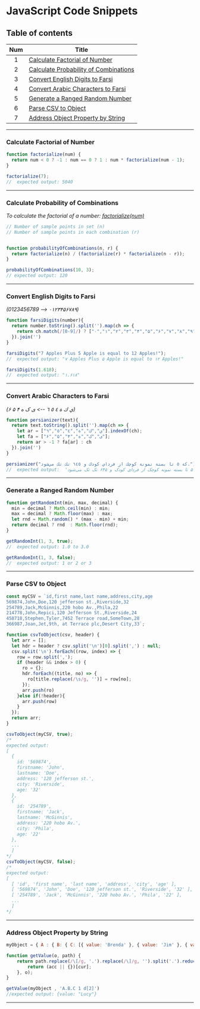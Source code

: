 # JavaScript Code Snippets

## Table of contents
| Num | Title |
|:---:| --- |
| 1 | [Calculate Factorial of Number](#calculate-factorial-of-number) |
| 2 | [Calculate Probability of Combinations](#calculate-probability-of-combinations) |
| 3 | [Convert English Digits to Farsi](#convert-english-digits-to-farsi) |
| 4 | [Convert Arabic Characters to Farsi](#convert-arabic-characters-to-farsi) |
| 5 | [Generate a Ranged Random Number](#generate-a-ranged-random-number) |
| 6 | [Parse CSV to Object](#parse-csv-to-object) |
| 7 | [Address Object Property by String](#address-object-property-by-string) |

---

### Calculate Factorial of Number

```javascript
function factorialize(num) {
  return num < 0 ? -1 : num == 0 ? 1 : num * factorialize(num - 1);
}

factorialize(7);
//  expected output: 5040
```
---
### Calculate Probability of Combinations
_To calculate the factorial of a number: [factorialize(num)](#Calculate-Factorial-of-Number)_
```javascript
// Number of sample points in set (n)	
// Number of sample points in each combination (r)


function probabilityOfCombinations(n, r) {
  return factorialize(n) / (factorialize(r) * factorialize(n - r));
}

probabilityOfCombinations(10, 3);
// expected output: 120

```
---
### Convert English Digits to Farsi
_(0123456789 --> ۰۱۲۳۴۵۶۷۸۹)_
```javascript
function farsiDigits(number){
  return number.toString().split('').map(ch => {
    return ch.match(/[0-9]/) ? ["۰","۱","۲","۳","۴","۵","۶","۷","۸","۹"][parseInt(ch)] : ch
  }).join('')
}

farsiDigits("7 Apples Plus 5 Apple is equal to 12 Apples!");
//  expected output: "۷ Apples Plus ۵ Apple is equal to ۱۲ Apples!"

farsiDigits(1.618);
//  expected output: "۱.۶۱۸"

```
---
### Convert Arabic Characters to Farsi
_(ي ك ة ٤ ٥ ٦ --> ی ک ه ۴ ۵ ۶)_
```javascript
function persianizer(text){
  return text.toString().split('').map(ch => {
    let ar = ["ي","ك","ة","٤","٥","٦"].indexOf(ch);
    let fa = ["ی","ک","ه","۴","۵","۶"];
    return ar > -1 ? fa[ar] : ch
  }).join('')
}

persianizer("كة ٥ تا بستة نمونة كوچك از فرداي كودك و ٦٤٥ تك تك مي‌شود.")
//  expected output:  'که ۵ تا بسته نمونه کوچک از فردای کودک و ۶۴۵ تک تک می‌شود.'
```
---
### Generate a Ranged Random Number
```javascript
function getRandomInt(min, max, decimal) {
  min = decimal ? Math.ceil(min) : min;
  max = decimal ? Math.floor(max) : max;
  let rnd = Math.random() * (max - min) + min;
  return decimal ? rnd  : Math.floor(rnd);
}

getRandomInt(1, 3, true);
//  expected output: 1.0 to 3.0

getRandomInt(1, 3, false);
//  expected output: 1 or 2 or 3
```
---
### Parse CSV to Object
```javascript
const myCSV = `id,first name,last name,address,city,age
569874,John,Doe,120 jefferson st.,Riverside,32
254789,Jack,McGinnis,220 hobo Av.,Phila,22
214778,John,Repici,120 Jefferson St.,Riverside,24
458718,Stephen,Tyler,7452 Terrace road,SomeTown,28
366987,Joan,Jet,9th, at Terrace plc,Desert City,33`;

function csvToObject(csv, header) {
  let arr = [];
  let hdr = header ? csv.split('\n')[0].split(',') : null;
  csv.split('\n').forEach((row, index) => {
    row = row.split(',');
    if (header && index > 0) {
      ro = {};
      hdr.forEach((title, no) => {
        ro[title.replace(/\s/g, '')] = row[no];
      });
      arr.push(ro)
    }else if(!header){
      arr.push(row)
    }
  });
  return arr;
}

csvToObject(myCSV, true);
/*
expected output:
[
  {
    id: '569874',
    firstname: 'John',
    lastname: 'Doe',
    address: '120 jefferson st.',
    city: 'Riverside',
    age: '32'
  },
  {
    id: '254789',
    firstname: 'Jack',
    lastname: 'McGinnis',
    address: '220 hobo Av.',
    city: 'Phila',
    age: '22'
  },
  ...
  ]
*/
csvToObject(myCSV, false);
/*
expected output:
[
  [ 'id', 'first name', 'last name', 'address', 'city', 'age' ],
  [ '569874', 'John', 'Doe', '120 jefferson st.', 'Riverside', '32' ],
  [ '254789', 'Jack', 'McGinnis', '220 hobo Av.', 'Phila', '22' ],
  ...
  ]
*/
```
---

### Address Object Property by String

```javascript
myObject = { A : { B: { C: [{ value: 'Brenda' }, { value: 'Jim' }, { value: 'Lucy' }] } }};

function getValue(o, path) {
    return path.replace(/\[/g, '.').replace(/\]/g, '').split('.').reduce((acc, cur) => {
        return (acc || {})[cur];
    }, o);
}

getValue(myObject , 'A.B.C 1 d[2]')
//expected output: {value: "Lucy"}
```

---







